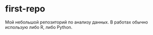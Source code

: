 # first-repo
Мой небольшой репозиторий по анализу данных. В работах обычно использую либо R, либо Python. 
